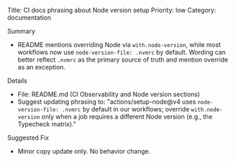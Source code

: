 Title: CI docs phrasing about Node version setup
Priority: low
Category: documentation

Summary
- README mentions overriding Node via `with.node-version`, while most workflows now use `node-version-file: .nvmrc` by default. Wording can better reflect `.nvmrc` as the primary source of truth and mention override as an exception.

Details
- File: README.md (CI Observability and Node version sections)
- Suggest updating phrasing to: "actions/setup-node@v4 uses `node-version-file: .nvmrc` by default in our workflows; override `with.node-version` only when a job requires a different Node version (e.g., the Typecheck matrix)."

Suggested Fix
- Minor copy update only. No behavior change.

